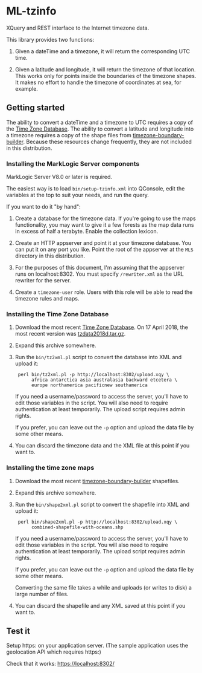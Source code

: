 # ML-tzinfo

XQuery and REST interface to the Internet timezone data.

This library provides two functions:

1. Given a dateTime and a timezone, it will return the corresponding UTC time.

1. Given a latitude and longitude, it will return the timezone of that location.
   This works only for points inside the boundaries of the timezone shapes.
   It makes no effort to handle the timezone of coordinates at sea, for example.

## Getting started

The ability to convert a dateTime and a timezone to UTC requires a copy of the
[Time Zone Database](http://www.iana.org/time-zones). The ability to convert a
latitude and longitude into a timezone requires a copy of the shape files
from [timezone-boundary-builder](https://github.com/evansiroky/timezone-boundary-builder).
Because these resources change frequently, they are not included in this distribution.

### Installing the MarkLogic Server components

MarkLogic Server V8.0 or later is required.

The easiest way is to load `bin/setup-tzinfo.xml` into QConsole, edit the variables
at the top to suit your needs, and run the query.

If you want to do it "by hand":

1. Create a database for the timezone data. If you're going to use the
   maps functionality, you may want to give it a few forests as the
   map data runs in excess of half a terabyte. Enable the collection
   lexicon.

2. Create an HTTP appserver and point it at your timezone database.
   You can put it on any port you like. Point the root of the
   appserver at the `MLS` directory in this distribution.

3. For the purposes of this document, I'm assuming that the appserver
   runs on localhost:8302. You must specify `/rewriter.xml` as the URL
   rewriter for the server.

4. Create a `timezone-user` role. Users with this role will be able to
   read the timezone rules and maps.

### Installing the Time Zone Database

1. Download the most recent [Time Zone Database](http://www.iana.org/time-zones).
   On 17 April 2018, the most recent version was
   [tzdata2018d.tar.gz](https://www.iana.org/time-zones/repository/releases/tzdata2018d.tar.gz).

2. Expand this archive somewhere.

3. Run the `bin/tz2xml.pl` script to convert the database into XML and upload it:

        perl bin/tz2xml.pl -p http://localhost:8302/upload.xqy \
             africa antarctica asia australasia backward etcetera \
             europe northamerica pacificnew southamerica

   If you need a username/password to access the server, you'll have to edit those
   variables in the script. You will also need to require authentication at least
   temporarily. The upload script requires admin rights.

   If you prefer, you can leave out the `-p` option and upload the data
   file by some other means.

4. You can discard the timezone data and the XML file at this point if you want to.

### Installing the time zone maps

1. Download the most recent
   [timezone-boundary-builder](https://github.com/evansiroky/timezone-boundary-builder)
   shapefiles.

2. Expand this archive somewhere.

3. Run the `bin/shape2xml.pl` script to convert the shapefile into XML and upload it:

        perl bin/shape2xml.pl -p http://localhost:8302/upload.xqy \
             combined-shapefile-with-oceans.shp

   If you need a username/password to access the server, you'll have
   to edit those variables in the script. You will also need to
   require authentication at least temporarily. The upload script
   requires admin rights.

   If you prefer, you can leave out the `-p` option and upload the data
   file by some other means.

   Converting the same file takes a while and uploads (or writes to disk) a large
   number of files.

4. You can discard the shapefile and any XML saved at this point if you want to.

## Test it

Setup https: on your application server. (The sample application uses
the geolocation API which requires https:)

Check that it works: [https://localhost:8302/](https://localhost:8302/)

